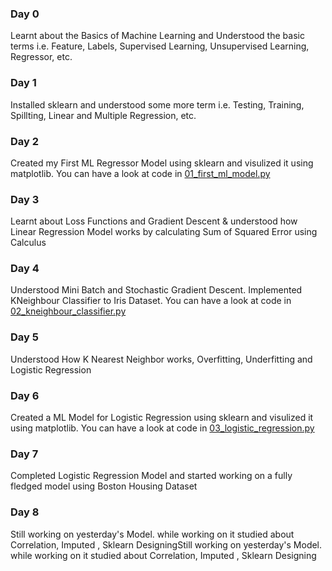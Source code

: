 ### Day 0
Learnt about the Basics of Machine Learning and Understood the basic terms i.e. Feature, Labels, Supervised Learning, Unsupervised Learning, Regressor, etc.

### Day 1
Installed sklearn and  understood some more term i.e. Testing, Training, Spillting, Linear and Multiple Regression, etc.

### Day 2
Created my First ML Regressor Model using sklearn and visulized it using matplotlib. You can have a look at code in [01_first_ml_model.py](01_first_ml_model.py)

### Day 3
Learnt about Loss Functions and Gradient Descent & understood how Linear Regression Model works by calculating Sum of Squared Error using Calculus

### Day 4
Understood Mini Batch and Stochastic Gradient Descent. Implemented KNeighbour Classifier to Iris Dataset. You can have a look at code in [02_kneighbour_classifier.py](02_kneighbour_classifier.py)

### Day 5
Understood How K Nearest Neighbor works, Overfitting, Underfitting and Logistic Regression

### Day 6
Created a ML Model for Logistic Regression using sklearn and visulized it using matplotlib. You can have a look at code in [03_logistic_regression.py](03_logistic_regression.py)

### Day 7
Completed Logistic Regression Model and started working on a fully fledged model using Boston Housing Dataset

### Day 8
Still working on yesterday's Model. while working on it studied about Correlation, Imputed , Sklearn DesigningStill working on yesterday's Model. while working on it studied about Correlation, Imputed , Sklearn Designing
